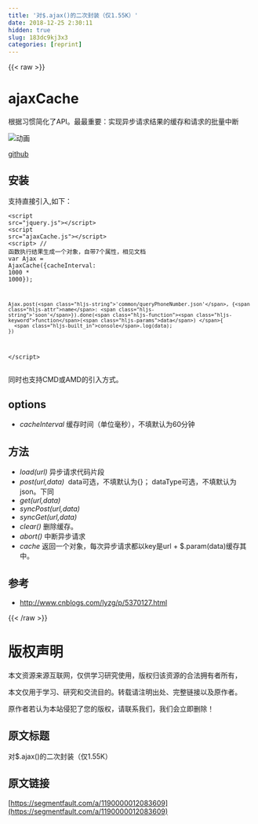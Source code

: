```yaml
---
title: '对$.ajax()的二次封装（仅1.55K）' 
date: 2018-12-25 2:30:11
hidden: true
slug: 183dc9kj3x3
categories: [reprint]
---
```


{{< raw >}}

                    
<h1 id="articleHeader0">ajaxCache</h1>
<p>根据习惯简化了API。最最重要：实现异步请求结果的缓存和请求的批量中断</p>
<p><span class="img-wrap"><img data-src="http://oaaq2vqkp.bkt.clouddn.com/1.gif" src="https://static.alili.techhttp://oaaq2vqkp.bkt.clouddn.com/1.gif" alt="动画" title="动画" style="cursor: pointer;"></span></p>
<p><a href="https://github.com/soonyh/ajaxCache" rel="nofollow noreferrer" target="_blank">github</a></p>
<h2 id="articleHeader1">安装</h2>
<p>支持直接引入,如下：</p>
<div class="widget-codetool" style="display:none;">
      <div class="widget-codetool--inner">
      <span class="selectCode code-tool" data-toggle="tooltip" data-placement="top" title="" data-original-title="全选"></span>
      <span type="button" class="copyCode code-tool" data-toggle="tooltip" data-placement="top" data-clipboard-text="<script src=&quot;jquery.js&quot;></script>
<script src=&quot;ajaxCache.js&quot;></script>
<script>
   // 函数执行结果生成一个对象，自带7个属性，相见文档 
    var Ajax = AjaxCache({cacheInterval: 1000 * 1000});
    
    Ajax.post('common/queryPhoneNumber.json', {name: 'soon'}).done(function(data) {
      console.log(data);
    })
    
</script>" title="" data-original-title="复制"></span>
      <span type="button" class="saveToNote code-tool" data-toggle="tooltip" data-placement="top" title="" data-original-title="放进笔记"></span>
      </div>
      </div><pre class="javascript hljs"><code class="javascript">&lt;script src=<span class="hljs-string">"jquery.js"</span>&gt;<span class="xml"><span class="hljs-tag">&lt;/<span class="hljs-name">script</span>&gt;</span></span>
&lt;script src=<span class="hljs-string">"ajaxCache.js"</span>&gt;<span class="xml"><span class="hljs-tag">&lt;/<span class="hljs-name">script</span>&gt;</span></span>
&lt;script&gt;
   <span class="hljs-comment">// 函数执行结果生成一个对象，自带7个属性，相见文档 </span>
    <span class="hljs-keyword">var</span> Ajax = AjaxCache({<span class="hljs-attr">cacheInterval</span>: <span class="hljs-number">1000</span> * <span class="hljs-number">1000</span>});
    
    Ajax.post(<span class="hljs-string">'common/queryPhoneNumber.json'</span>, {<span class="hljs-attr">name</span>: <span class="hljs-string">'soon'</span>}).done(<span class="hljs-function"><span class="hljs-keyword">function</span>(<span class="hljs-params">data</span>) </span>{
      <span class="hljs-built_in">console</span>.log(data);
    })
    
&lt;<span class="hljs-regexp">/script&gt;</span></code></pre>
<p>同时也支持CMD或AMD的引入方式。</p>
<h2 id="articleHeader2">options</h2>
<ul><li>
<em>cacheInterval</em> 缓存时间（单位毫秒），不填默认为60分钟</li></ul>
<h2 id="articleHeader3">方法</h2>
<ul>
<li>
<em>load(url)</em> 异步请求代码片段</li>
<li>
<em>post(url,data)</em> &nbsp;data可选，不填默认为{}； dataType可选，不填默认为json。下同</li>
<li>
<em>get(url,data)</em> &nbsp;</li>
<li><em>syncPost(url,data)</em></li>
<li><em>syncGet(url,data)</em></li>
<li>
<em>clear()</em> 删除缓存。</li>
<li>
<em>abort()</em> 中断异步请求</li>
<li>
<em>cache</em> 返回一个对象，每次异步请求都以key是url + $.param(data)缓存其中。</li>
</ul>
<h2 id="articleHeader4">参考</h2>
<ul><li><a href="http://www.cnblogs.com/lyzg/p/5370127.html" rel="nofollow noreferrer" target="_blank">http://www.cnblogs.com/lyzg/p/5370127.html</a></li></ul>

                
{{< /raw >}}

# 版权声明
本文资源来源互联网，仅供学习研究使用，版权归该资源的合法拥有者所有，

本文仅用于学习、研究和交流目的。转载请注明出处、完整链接以及原作者。

原作者若认为本站侵犯了您的版权，请联系我们，我们会立即删除！

## 原文标题
对$.ajax()的二次封装（仅1.55K）

## 原文链接
[https://segmentfault.com/a/1190000012083609](https://segmentfault.com/a/1190000012083609)

